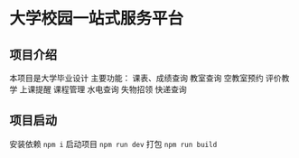 # 大学校园一站式服务平台
## 项目介绍
本项目是大学毕业设计
主要功能：
课表、成绩查询
教室查询
空教室预约
评价教学
上课提醒
课程管理
水电查询
失物招领
快递查询
## 项目启动
安装依赖
`npm i`
启动项目
`npm run dev`
打包
`npm run build`